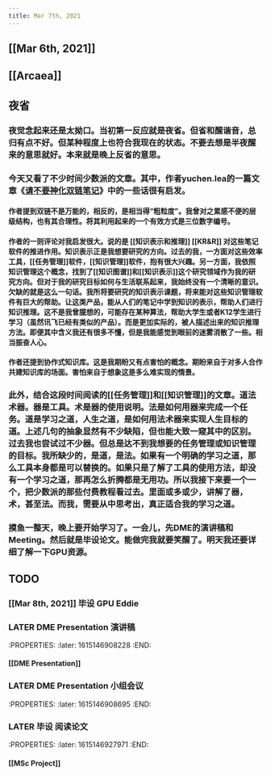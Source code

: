 ```yaml
---
title: Mar 7th, 2021
---
```


## [[Mar 6th, 2021]]
## [[Arcaea]]
## 夜省
### 夜觉念起来还是太拗口。当初第一反应就是夜省。但省和醒谐音，总归有点不好。但某种程度上也符合我现在的状态。不要去想是半夜醒来的意思就好。本来就是晚上反省的意思。
### 今天又看了不少时间少数派的文章。其中，作者yuchen.lea的一篇文章《[请不要神化双链笔记](https://sspai.com/post/65273)》中的一些话很有启发。
#### 作者提到双链不是万能的，相反的，是相当得“粗粒度”。我曾对之累感不便的层级结构，也有其合理性。将其利用起来的一个有效方式是三位数字编号。
#### 作者的一则评论对我启发很大。说的是 [[知识表示和推理]] [[KR&R]] 对这些笔记软件的推进作用。知识表示正是我想要研究的方向。过去的我，一方面对这些效率工具，[[任务管理]]软件，[[知识管理]]软件，抱有很大兴趣。另一方面，我依照知识管理这个概念，找到了[[知识图谱]]和[[知识表示]]这个研究领域作为我的研究方向。但对于我的研究目标如何与生活联系起来，我始终没有一个清晰的意识。欠缺的就是这么一句话。我所将要研究的知识表示课题，将来能对这些知识管理软件有巨大的帮助。让这类产品，能从人们的笔记中学到知识的表示，帮助人们进行知识推理。这不是我曾臆想的，可能存在某种算法，帮助大学生或者K12学生进行学习（虽然讯飞已经有类似的产品）。而是更加实际的，被人描述出来的知识推理方法。即便其中含义我还有很多不懂，但是我能感觉到眼前的迷雾消散了一些。相当振奋人心。
#### 作者还提到协作式知识库。这是我期盼又有点害怕的概念。期盼来自于对多人合作共建知识库的场面。害怕来自于想象这是多么难实现的情景。
### 此外，结合这段时间阅读的[[任务管理]]和[[知识管理]]的文章。道法术器。器是工具。术是器的使用说明。法是如何用器来完成一个任务。道是学习之道，人生之道，是如何用法术器来实现人生目标的道。上述几句的抽象显然有不少缺陷，但也能大致一窥其中的区别。过去我也尝试过不少器。但总是达不到我想要的任务管理或知识管理的目标。我所缺少的，是道，是法。如果有一个明确的学习之道，那么工具本身都是可以替换的。如果只是了解了工具的使用方法，却没有一个学习之道，那再怎么折腾都是无用功。所以我接下来要一个一个，把少数派的那些付费教程看过去。里面或多或少，讲解了器，术，甚至法。而我，需要从中思考出，真正适合我的学习之道。
### 摸鱼一整天，晚上要开始学习了。一会儿，先DME的演讲稿和Meeting。然后就是毕设论文。能做完我就要笑醒了。明天我还要详细了解一下GPU资源。
## TODO
### [[Mar 8th, 2021]] 毕设 GPU Eddie
### LATER DME Presentation 演讲稿
:PROPERTIES:
:later: 1615146908228
:END:
#### [[DME Presentation]]
### LATER DME Presentation 小组会议
:PROPERTIES:
:later: 1615146908695
:END:
### LATER 毕设 阅读论文
:PROPERTIES:
:later: 1615146927971
:END:
#### [[MSc Project]]
##
